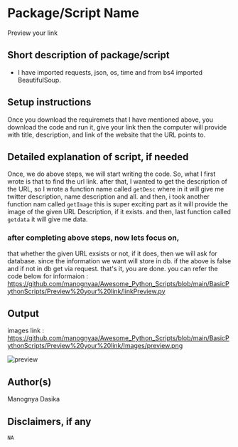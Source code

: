# Package/Script Name
Preview your link
## Short description of package/script

-  I have imported requests, json, os, time
and from bs4 imported BeautifulSoup.

## Setup instructions
Once you download the requiremets that I have mentioned above, you download the code and run it, give your link then  the computer will provide with title,
description, and link of the website that the URL points to.

## Detailed explanation of script, if needed

Once, we do above steps, we will start writing the code. So, what I first wrote is that to find the url link. after that, I wanted to get the description of the 
URL, so I wrote a function name called `getDesc` where in it will give me twitter description, name description and all. and then, i took another function
nam called `getImage` this is super exciting part as it will provide the image of the given URL Description, if it exists.  and then, last function called `getdata` 
it will give me data. 
### after completing above steps, now lets focus on, 
that whether the given URL exsists or not, if it does, then we will ask for database. since the information we want will store in db.
if the above is false and if not in db get via request. that's it, you are done.
you can refer the code below for informaion : https://github.com/manognyaa/Awesome_Python_Scripts/blob/main/BasicPythonScripts/Preview%20your%20link/linkPreview.py

## Output
images link : https://github.com/manognyaa/Awesome_Python_Scripts/blob/main/BasicPythonScripts/Preview%20your%20link/Images/preview.png

![preview](https://user-images.githubusercontent.com/77045147/122943881-04db4980-d395-11eb-98bf-7fec587926d2.png)


## Author(s)
Manognya Dasika

## Disclaimers, if any

`NA
`
